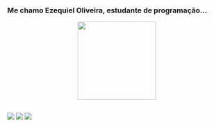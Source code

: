 ### Me chamo Ezequiel Oliveira, estudante de programação...

<div align="center">
  <a href="https://github.com/Ezequieloliveiras">
  <img height="180em" src="https://github-readme-stats.vercel.app/api/top-langs/?username=Ezequieloliveiras&layout=compact&langs_count=7&theme=dark"/>
</div>

##

<div>
<a href="https://www.instagram.com/gustavoendringer_/" target="_blank"><img src="https://img.shields.io/badge/-Instagram-%23E4405F?style=for-the- badge&logo=instagram&logoColor=white" target="_blank"></a>

<a href="https://www.linkedin.com/in/gustavo-endringer-pereira-b00868226/" alt="Linkedin">
<img src="https://img.shields.io/badge/-Linkedin-0e76a8?style=flat-square&logo=Linkedin&logoColor=white&link=" /></a>

<a href="mailto:gustepereia@gmail.com" alt="Gmail">
<img src="https://img.shields.io/badge/-Gmail-FF0000?style=flat-square&labelColor=FF0000&logo=gmail&logoColor=white&link=LINK-DO-SEU-EMAIL" /></a>


</div>

